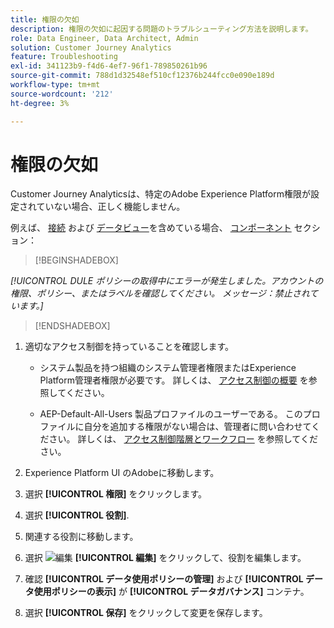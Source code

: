 ```yaml
---
title: 権限の欠如
description: 権限の欠如に起因する問題のトラブルシューティング方法を説明します。
role: Data Engineer, Data Architect, Admin
solution: Customer Journey Analytics
feature: Troubleshooting
exl-id: 341123b9-f4d6-4ef7-96f1-789850261b96
source-git-commit: 788d1d32548ef510cf12376b244fcc0e090e189d
workflow-type: tm+mt
source-wordcount: '212'
ht-degree: 3%

---
```


# 権限の欠如

Customer Journey Analyticsは、特定のAdobe Experience Platform権限が設定されていない場合、正しく機能しません。

例えば、 [接続](../connections/overview.md) および [データビュー](../data-views/data-views.md)を含めている場合、 [コンポーネント](/help/data-views/create-dataview.md#components) セクション：


>[!BEGINSHADEBOX]

*[!UICONTROL DULE ポリシーの取得中にエラーが発生しました。アカウントの権限、ポリシー、またはラベルを確認してください。 メッセージ：禁止されています。]*

>[!ENDSHADEBOX]


1. 適切なアクセス制御を持っていることを確認します。

   * システム製品を持つ組織のシステム管理者権限またはExperience Platform管理者権限が必要です。 詳しくは、 [アクセス制御の概要](https://experienceleague.adobe.com/docs/experience-platform/access-control/home.html?lang=en#platform-permissions) を参照してください。

   * AEP-Default-All-Users 製品プロファイルのユーザーである。 このプロファイルに自分を追加する権限がない場合は、管理者に問い合わせてください。 詳しくは、 [アクセス制御階層とワークフロー](https://experienceleague.adobe.com/docs/experience-platform/access-control/home.html?lang=en#access-control-hierarchy-and-workflow) を参照してください。


1. Experience Platform UI のAdobeに移動します。

1. 選択 **[!UICONTROL 権限]** をクリックします。

1. 選択 **[!UICONTROL 役割]**.

1. 関連する役割に移動します。

1. 選択 ![編集](https://spectrum.adobe.com/static/icons/workflow_18/Smock_Edit_18_N.svg) **[!UICONTROL 編集]** をクリックして、役割を編集します。

1. 確認 **[!UICONTROL データ使用ポリシーの管理]** および **[!UICONTROL データ使用ポリシーの表示]** が **[!UICONTROL データガバナンス]** コンテナ。

1. 選択 **[!UICONTROL 保存]** をクリックして変更を保存します。
